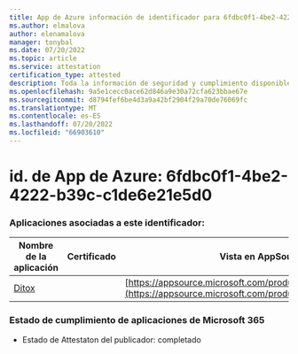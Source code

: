 ```yaml
---
title: App de Azure información de identificador para 6fdbc0f1-4be2-4222-b39c-c1de6e21e5d0
ms.author: elmalova
author: elenamalova
manager: tonybal
ms.date: 07/20/2022
ms.topic: article
ms.service: attestation
certification_type: attested
description: Toda la información de seguridad y cumplimiento disponible para 6fdbc0f1-4be2-4222-b39c-c1de6e21e5d0.
ms.openlocfilehash: 9a5e1cecc0ace62d846a9e30a72cfa623bbae67e
ms.sourcegitcommit: d8794fef6be4d3a9a42bf2904f29a70de76069fc
ms.translationtype: MT
ms.contentlocale: es-ES
ms.lasthandoff: 07/20/2022
ms.locfileid: "66903610"
---
```

# <a name="azure-app-id-6fdbc0f1-4be2-4222-b39c-c1de6e21e5d0"></a>id. de App de Azure: 6fdbc0f1-4be2-4222-b39c-c1de6e21e5d0


### <a name="apps-associated-with-this-id"></a>Aplicaciones asociadas a este identificador:
| **Nombre de la aplicación** | **Certificado** | **Vista en AppSource** |
|--------------|---------------|-----------------------|
| [Ditox](../forward/WA200004193.md) |  | [https://appsource.microsoft.com/product/office/WA200004193](https://appsource.microsoft.com/product/office/WA200004193) |

### <a name="microsoft-365-app-compliance-status"></a>Estado de cumplimiento de aplicaciones de Microsoft 365
- Estado de Attestaton del publicador: completado
